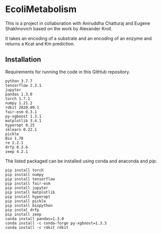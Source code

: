 # EcoliMetabolism

This is a project in collaboration with Aniruddha Chatturaj and Eugene Shakhnovich based on the work by Alexander Kroll.  

It takes an encoding of a substrate and an encoding of an enzyme and returns a Kcat and Km prediction.  


## Installation 
Requirements for running the code in this GitHub repository.
```
python 3.7.7
tensorflow 2.3.1
jupyter
pandas 1.3.0
torch 1.7.1
numpy 1.21.2
rdkit 2020.09.1
fair-esm 0.3.1
py-xgboost 1.3.1
matplotlib 3.4.1
hyperopt 0.25
sklearn 0.22.1
pickle
Bio 1.78
re 2.2.1
drfp 0.3.6
zeep 4.2.1
```

The listed packaged can be installed using conda and anaconda and pip:

```
pip install torch
pip install numpy
pip install tensorflow
pip install fair-esm
pip install jupyter
pip install matplotlib
pip install hyperopt
pip install pickle
pip install biopython
pip instal drfp
pip install zeep
conda install pandas=1.3.0
conda install -c conda-forge py-xgboost=1.3.3
conda install -c rdkit rdkit
```

